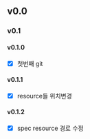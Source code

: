 ## v0.0


### v0.1


#### v0.1.0

- [x] 첫번째 git


#### v0.1.1

- [x] resource들 위치변경


#### v0.1.2

- [x] spec resource 경로 수정
